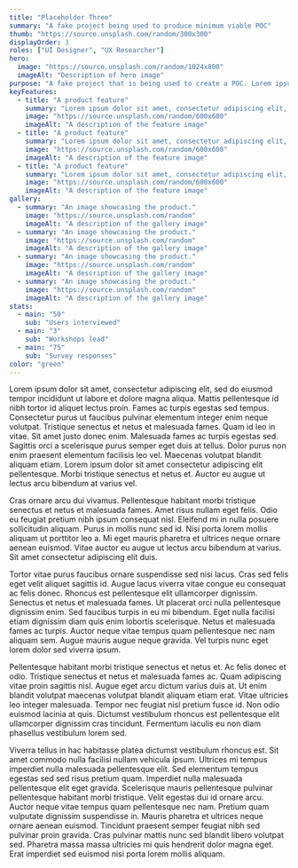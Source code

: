 ```yaml
---
title: "Placeholder Three"
summary: "A fake project being used to produce minimum viable POC"
thumb: "https://source.unsplash.com/random/300x300"
displayOrder: 3
roles: ["UI Designer", "UX Researcher"]
hero:
  image: "https://source.unsplash.com/random/1024x800"
  imageAlt: "Description of hero image"
purpose: "A fake project that is being used to create a POC. Lorem ipsum dolor sit amet, consectetur adipiscing elit, sed do eiusmod tempor incididunt ut labore et dolore magna aliqua."
keyFeatures:
  - title: "A product feature"
    summary: "Lorem ipsum dolor sit amet, consectetur adipiscing elit, sed do eiusmod tempor incididunt ut labore et dolore magna aliqua."
    image: "https://source.unsplash.com/random/600x600"
    imageAlt: "A description of the feature image"
  - title: "A product feature"
    summary: "Lorem ipsum dolor sit amet, consectetur adipiscing elit, sed do eiusmod tempor incididunt ut labore et dolore magna aliqua."
    image: "https://source.unsplash.com/random/600x600"
    imageAlt: "A description of the feature image"
  - title: "A product feature"
    summary: "Lorem ipsum dolor sit amet, consectetur adipiscing elit, sed do eiusmod tempor incididunt ut labore et dolore magna aliqua."
    image: "https://source.unsplash.com/random/600x600"
    imageAlt: "A description of the feature image"
gallery:
  - summary: "An image showcasing the product."
    image: "https://source.unsplash.com/random"
    imageAlt: "A description of the gallery image"
  - summary: "An image showcasing the product."
    image: "https://source.unsplash.com/random"
    imageAlt: "A description of the gallery image"
  - summary: "An image showcasing the product."
    image: "https://source.unsplash.com/random"
    imageAlt: "A description of the gallery image"
  - summary: "An image showcasing the product."
    image: "https://source.unsplash.com/random"
    imageAlt: "A description of the gallery image"
stats:
  - main: "50"
    sub: "Users interviewed"
  - main: "3"
    sub: "Workshops lead"
  - main: "75"
    sub: "Survey responses"
color: "green"
---
```


Lorem ipsum dolor sit amet, consectetur adipiscing elit, sed do eiusmod tempor incididunt ut labore et dolore magna aliqua. Mattis pellentesque id nibh tortor id aliquet lectus proin. Fames ac turpis egestas sed tempus. Consectetur purus ut faucibus pulvinar elementum integer enim neque volutpat. Tristique senectus et netus et malesuada fames. Quam id leo in vitae. Sit amet justo donec enim. Malesuada fames ac turpis egestas sed. Sagittis orci a scelerisque purus semper eget duis at tellus. Dolor purus non enim praesent elementum facilisis leo vel. Maecenas volutpat blandit aliquam etiam. Lorem ipsum dolor sit amet consectetur adipiscing elit pellentesque. Morbi tristique senectus et netus et. Auctor eu augue ut lectus arcu bibendum at varius vel.

Cras ornare arcu dui vivamus. Pellentesque habitant morbi tristique senectus et netus et malesuada fames. Amet risus nullam eget felis. Odio eu feugiat pretium nibh ipsum consequat nisl. Eleifend mi in nulla posuere sollicitudin aliquam. Purus in mollis nunc sed id. Nisi porta lorem mollis aliquam ut porttitor leo a. Mi eget mauris pharetra et ultrices neque ornare aenean euismod. Vitae auctor eu augue ut lectus arcu bibendum at varius. Sit amet consectetur adipiscing elit duis.

Tortor vitae purus faucibus ornare suspendisse sed nisi lacus. Cras sed felis eget velit aliquet sagittis id. Augue lacus viverra vitae congue eu consequat ac felis donec. Rhoncus est pellentesque elit ullamcorper dignissim. Senectus et netus et malesuada fames. Ut placerat orci nulla pellentesque dignissim enim. Sed faucibus turpis in eu mi bibendum. Eget nulla facilisi etiam dignissim diam quis enim lobortis scelerisque. Netus et malesuada fames ac turpis. Auctor neque vitae tempus quam pellentesque nec nam aliquam sem. Augue mauris augue neque gravida. Vel turpis nunc eget lorem dolor sed viverra ipsum.

Pellentesque habitant morbi tristique senectus et netus et. Ac felis donec et odio. Tristique senectus et netus et malesuada fames ac. Quam adipiscing vitae proin sagittis nisl. Augue eget arcu dictum varius duis at. Ut enim blandit volutpat maecenas volutpat blandit aliquam etiam erat. Vitae ultricies leo integer malesuada. Tempor nec feugiat nisl pretium fusce id. Non odio euismod lacinia at quis. Dictumst vestibulum rhoncus est pellentesque elit ullamcorper dignissim cras tincidunt. Fermentum iaculis eu non diam phasellus vestibulum lorem sed.

Viverra tellus in hac habitasse platea dictumst vestibulum rhoncus est. Sit amet commodo nulla facilisi nullam vehicula ipsum. Ultrices mi tempus imperdiet nulla malesuada pellentesque elit. Sed elementum tempus egestas sed sed risus pretium quam. Imperdiet nulla malesuada pellentesque elit eget gravida. Scelerisque mauris pellentesque pulvinar pellentesque habitant morbi tristique. Velit egestas dui id ornare arcu. Auctor neque vitae tempus quam pellentesque nec nam. Pretium quam vulputate dignissim suspendisse in. Mauris pharetra et ultrices neque ornare aenean euismod. Tincidunt praesent semper feugiat nibh sed pulvinar proin gravida. Cras pulvinar mattis nunc sed blandit libero volutpat sed. Pharetra massa massa ultricies mi quis hendrerit dolor magna eget. Erat imperdiet sed euismod nisi porta lorem mollis aliquam.
